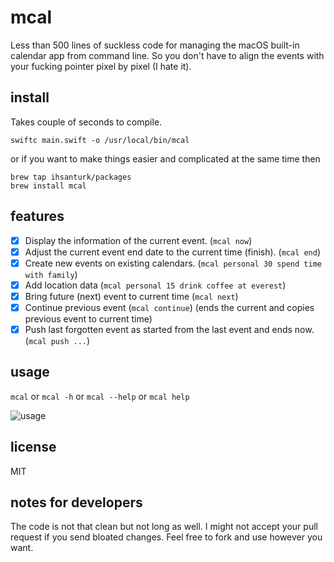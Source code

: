 # mcal

Less than 500 lines of suckless code for managing the macOS built-in calendar
app from command line. So you don't have to align the events with your fucking
pointer pixel by pixel (I hate it).

## install
Takes couple of seconds to compile.
```
swiftc main.swift -o /usr/local/bin/mcal
```
or if you want to make things easier and complicated at the same time then
```
brew tap ihsanturk/packages
brew install mcal
```

## features
* [X] Display the information of the current event. (`mcal now`)
* [X] Adjust the current event end date to the current time (finish). (`mcal end`)
* [X] Create new events on existing calendars. (`mcal personal 30 spend time with family`)
* [X] Add location data (`mcal personal 15 drink coffee at everest`)
* [X] Bring future (next) event to current time (`mcal next`)
* [X] Continue previous event (`mcal continue`) (ends the current and
      copies previous event to current time)
* [X] Push last forgotten event as started from the last event and ends now.
      (`mcal push ...`)

## usage
`mcal` or `mcal -h` or `mcal --help` or `mcal help`

![usage](https://i.imgur.com/WtWvmaz.png)

## license
MIT

## notes for developers
The code is not that clean but not long as well. I might not accept your pull
request if you send bloated changes. Feel free to fork and use however you
want.

